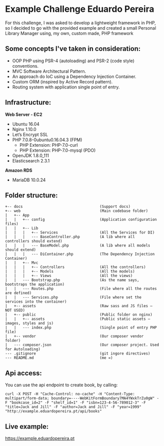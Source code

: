 # Example Challenge **Eduardo Pereira** #

For this challenge, I was asked to develop a lightweight framework in PHP, so I decided to go with the provided example and created a small Personal Library Manager using, my own, custom made, PHP framework

## Some concepts I've taken in consideration: ##

* OOP PHP using PSR-4 (autoloading) and PSR-2 (code style) conventions.
* MVC Software Architectural Pattern.
* An approach do IoC using a Dependency Injection Container.
* Custom ORM (inspired by Active Record pattern).
* Routing system with application single point of entry.

## Infrastructure: ##

**Web Server - EC2**

* Ubuntu 16.04
* Nginx 1.10.0
* Let’s Encrypt SSL
* PHP 7.0.8-0ubuntu0.16.04.3 (FPM)
    - PHP Extension: PHP-7.0-curl
    - PHP Extension: PHP-7.0-mysql (PDO)
* OpenJDK 1.8.0_111
* Elasticsearch 2.3.1

**Amazon RDS**

* MariaDB 10.0.24

## Folder structure: ##

```
+-- docs                                   (Support docs)
+-- web                                    (Main codebase folder)
|   +-- App
|   |   +-- config                         (Application configuration files)
|   |   +-- Lib
|   |   |   +-- Services                   (All the Services for DI)
|   |   |   --- BaseController.php         (A lib where all controllers should extend)
|   |   |   --- BaseModel.php              (A lib where all models should extend)
|   |   |   --- DiContainer.php            (The Dependency Injection Container)
|   |   +-- Mvc
|   |   |   +-- Controllers                (All the controllers)
|   |   |   +-- Models                     (All the models)
|   |   |   +-- Views                      (All the views)
|   |   --- Bootstrap.php                  (As the name says, bootstraps the application)
|   |   --- Routes.php                     (File where all the routes are defined)
|   |   --- Services.php                   (File where set the services into the container)
|   +-- assets                             (Raw sass and JS files – NOT USED)
|   +-- public                             (Public folder on nginx)
|   |   +-- assets                         (Public static assets – images, styles and js)
|   |   --- index.php                      (Single point of entry PHP file)
|   +-- vendor                             (Our composer vendor folder)
|   --- composer.json                      (Our composer project. Used for Autoloading)
--- .gitignore                             (git ingore directives)
--- README.md                              (me =)
```

## Api access: ##

You can use the api endpoint to create book, by calling:

```
curl -X POST -H "Cache-Control: no-cache" -H "Content-Type: multipart/form-data; boundary=----WebKitFormBoundary7MA4YWxkTrZu0gW" -F "bookcase_id=2" -F "shelf_id=1" -F "isbn=123-4-56-789012-3" -F "title=Jack and Jill" -F "author=Jack and Jill" -F "year=1999" "http://example.eduardopereira.pt/api/books"
```

## Live example: ##

https://example.eduardopereira.pt